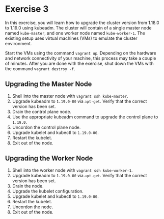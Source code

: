 # Exercise 3

In this exercise, you will learn how to upgrade the cluster version from 1.18.0 to 1.19.0 using kubeadm. The cluster will contain of a single master node named `kube-master`, and one worker node named `kube-worker-1`. The existing setup uses virtual machines (VMs) to emulate the cluster environment.

Start the VMs using the command `vagrant up`. Depending on the hardware and network connectivity of your machine, this process may take a couple of minutes. After you are done with the exercise, shut down the VMs with the command `vagrant destroy -f`.

## Upgrading the Master Node

1. Shell into the master node with `vagrant ssh kube-master`.
2. Upgrade kubeadm to `1.19.0-00` via `apt-get`. Verify that the correct version has been set.
3. Drain the control plane node.
4. Use the appropriate kubeadm command to upgrade the control plane to `1.19.0`.
5. Uncordon the control plane node.
6. Upgrade kubelet and kubectl to `1.19.0-00`.
7. Restart the kubelet.
8. Exit out of the node.

## Upgrading the Worker Node

1. Shell into the worker node with `vagrant ssh kube-worker-1`.
2. Upgrade kubeadm to `1.19.0-00` via `apt-get`. Verify that the correct version has been set.
3. Drain the node.
4. Upgrade the kubelet configuration.
5. Upgrade kubelet and kubectl to `1.19.0-00`.
6. Restart the kubelet.
7. Uncordon the node.
8. Exit out of the node.